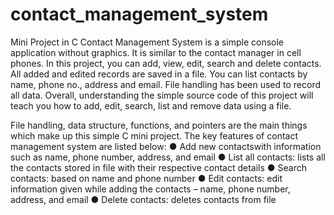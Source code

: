 # contact_management_system
Mini Project in C Contact Management System is a simple console application without
graphics. It is similar to the contact manager in cell phones. In this project, you can add,
view, edit, search and delete contacts. All added and edited records are saved in a file.
You can list contacts by name, phone no., address and email. File handling has been used
to record all data. Overall, understanding the simple source code of this project will teach
you how to add, edit, search, list and remove data using a file.

File handling, data structure, functions, and pointers are the
main things which make up this simple C mini project. The key features of contact
management system are listed below:
● Add new contactswith information such as name, phone number, address, and
email
● List all contacts: lists all the contacts stored in file with their respective contact
details
● Search contacts: based on name and phone number
● Edit contacts: edit information given while adding the contacts – name, phone
number, address, and email
● Delete contacts: deletes contacts from file
